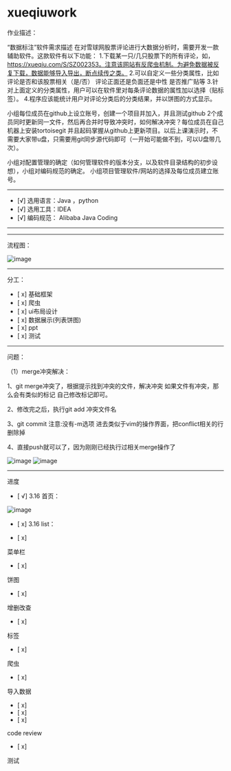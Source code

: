 # xueqiuwork

作业描述：

“数据标注”软件需求描述
在对雪球网股票评论进行大数据分析时，需要开发一款辅助软件。这款软件有以下功能：
1.下载某一只/几只股票下的所有评论，如，https://xueqiu.com/S/SZ002353。注意该网站有反爬虫机制。为避免数据被反复下载，数据能够导入导出，断点续传之类。
2.可以自定义一些分类属性，比如评论是否和该股票相关（是/否） 评论正面还是负面还是中性 是否推广贴等
3.针对上面定义的分类属性，用户可以在软件里对每条评论数据的属性加以选择（贴标签）。
4.程序应该能统计用户对评论分类后的分类结果，并以饼图的方式显示。

小组每位成员在github上设立账号，创建一个项目并加入，并且测试github 2个成员同时更新同一文件，然后再合并时导致冲突时，如何解决冲突？每位成员在自己机器上安装tortoisegit 并且起码掌握从github上更新项目。以后上课演示时，不需要大家带u盘，只需要用git同步源代码即可（一开始可能做不到，可以U盘带几次）。

 小组对配置管理的确定（如何管理软件的版本分支，以及软件目录结构的初步设想），小组对编码规范的确定。
 小组项目管理软件/网站的选择及每位成员建立账号。

---------
- [√] 选用语言：Java ，python
- [√] 选用工具：IDEA
- [√] 编码规范： Alibaba Java Coding

----------




------------

流程图：

![image](https://user-images.githubusercontent.com/51170034/111061125-b3d9d080-84dc-11eb-9db1-f76bcae7a4e7.png)


----------


分工：
- [ x] 基础框架
- [ x] 爬虫
- [ x] ui布局设计
- [ x] 数据展示(列表饼图)
- [ x] ppt
- [ x] 测试

-------------
问题：

（1）merge冲突解决：


1、git merge冲突了，根据提示找到冲突的文件，解决冲突
如果文件有冲突，那么会有类似的标记
自己修改标记即可。

2、修改完之后，执行git add 冲突文件名

3、git commit
注意:没有-m选项
进去类似于vim的操作界面，把conflict相关的行删除掉

4、直接push就可以了，因为刚刚已经执行过相关merge操作了



![image](https://user-images.githubusercontent.com/51170034/111254931-1522b080-8651-11eb-88b8-b5146e5e5ba8.png)
![image](https://user-images.githubusercontent.com/51170034/111254956-1d7aeb80-8651-11eb-88c3-a5b0e273698e.png)

------------------



进度
- [ √] 
3.16
首页：


![image](https://user-images.githubusercontent.com/51170034/111258695-739f5d00-8658-11eb-80b0-7fe945dbf24f.png)





- [ x] 
3.16
list：



- [ x] 

菜单栏

- [ x] 

饼图


- [ x]

增删改查

- [ x] 

标签

- [ x]

爬虫

- [ x]

导入数据

- [ x] 
- [ x] 
- [ x]

code review

- [ x] 


测试
